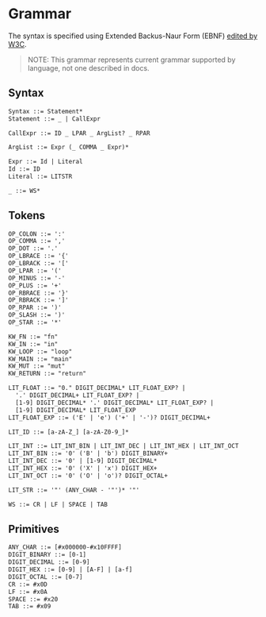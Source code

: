 # Grammar
The syntax is specified using Extended Backus-Naur Form (EBNF)
[edited by W3C](https://www.w3.org/TR/xml/#sec-notation).
> NOTE: This grammar represents current grammar supported by language, not one
> described in docs.

## Syntax
```txt
Syntax ::= Statement*
Statement ::= _ | CallExpr

CallExpr ::= ID _ LPAR _ ArgList? _ RPAR

ArgList ::= Expr (_ COMMA _ Expr)*

Expr ::= Id | Literal
Id ::= ID
Literal ::= LITSTR

_ ::= WS*
```

## Tokens
```txt
OP_COLON ::= ':'
OP_COMMA ::= ','
OP_DOT ::= '.'
OP_LBRACE ::= '{'
OP_LBRACK ::= '['
OP_LPAR ::= '('
OP_MINUS ::= '-'
OP_PLUS ::= '+'
OP_RBRACE ::= '}'
OP_RBRACK ::= ']'
OP_RPAR ::= ')'
OP_SLASH ::= ')'
OP_STAR ::= '*'

KW_FN ::= "fn"
KW_IN ::= "in"
KW_LOOP ::= "loop"
KW_MAIN ::= "main"
KW_MUT ::= "mut"
KW_RETURN ::= "return"

LIT_FLOAT ::= "0." DIGIT_DECIMAL* LIT_FLOAT_EXP? |
  '.' DIGIT_DECIMAL+ LIT_FLOAT_EXP? |
  [1-9] DIGIT_DECIMAL* '.' DIGIT_DECIMAL* LIT_FLOAT_EXP? |
  [1-9] DIGIT_DECIMAL* LIT_FLOAT_EXP
LIT_FLOAT_EXP ::= ('E' | 'e') ('+' | '-')? DIGIT_DECIMAL+

LIT_ID ::= [a-zA-Z_] [a-zA-Z0-9_]*

LIT_INT ::= LIT_INT_BIN | LIT_INT_DEC | LIT_INT_HEX | LIT_INT_OCT
LIT_INT_BIN ::= '0' ('B' | 'b') DIGIT_BINARY+
LIT_INT_DEC ::= '0' | [1-9] DIGIT_DECIMAL*
LIT_INT_HEX ::= '0' ('X' | 'x') DIGIT_HEX+
LIT_INT_OCT ::= '0' ('O' | 'o')? DIGIT_OCTAL+

LIT_STR ::= '"' (ANY_CHAR - '"')* '"'

WS ::= CR | LF | SPACE | TAB
```

## Primitives
```txt
ANY_CHAR ::= [#x000000-#x10FFFF]
DIGIT_BINARY ::= [0-1]
DIGIT_DECIMAL ::= [0-9]
DIGIT_HEX ::= [0-9] | [A-F] | [a-f]
DIGIT_OCTAL ::= [0-7]
CR ::= #x0D
LF ::= #x0A
SPACE ::= #x20
TAB ::= #x09
```

